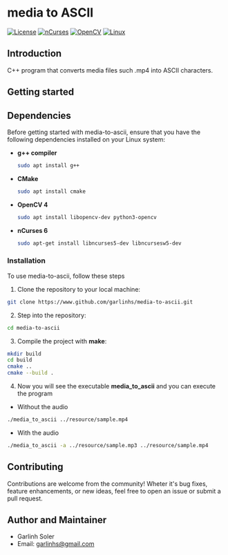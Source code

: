 # media to ASCII
[![License](https://shields.io/badge/License-GNU%20General%20Public%20License%20v3.0-green)](LICENSE)
[![nCurses](https://img.shields.io/badge/nCurses-6.4-red.svg)](https://en.wikipedia.org/wiki/Ncurses/)
[![OpenCV](https://img.shields.io/badge/OpenCV-4-green.svg)](https://opencv.org/)
[![Linux](https://img.shields.io/badge/Platform-Linux-blue.svg)](https://www.linux.org/)

## Introduction
C++ program that converts media files such .mp4 into ASCII characters.

## Getting started

## Dependencies

Before getting started with media-to-ascii, ensure that you have the following dependencies installed on your Linux system:

- **g++ compiler**

    ```Bash
    sudo apt install g++
    ```

- **CMake**

    ```Bash
    sudo apt install cmake
    ```

- **OpenCV 4**
    
    ```Bash
    sudo apt install libopencv-dev python3-opencv
    ```

- **nCurses 6**

    ```Bash
    sudo apt-get install libncurses5-dev libncursesw5-dev
    ```

### Installation
To use media-to-ascii, follow these steps
1. Clone the repository to your local machine:
```Bash
git clone https://www.github.com/garlinhs/media-to-ascii.git
```
2. Step into the repository:
```Bash
cd media-to-ascii
```

3. Compile the project with **make**:
```Bash
mkdir build
cd build
cmake ..
cmake --build .
```

4. Now you will see the executable **media_to_ascii** and you can execute the program

- Without the audio
```Bash
./media_to_ascii ../resource/sample.mp4
```

- With the audio
```Bash
./media_to_ascii -a ../resource/sample.mp3 ../resource/sample.mp4
```

## Contributing
Contributions are welcome from the community! Wheter it's bug fixes, feature enhancements, or new ideas, feel free to open an issue or submit a pull request.

## Author and Maintainer
- Garlinh Soler
- Email: garlinhs@gmail.com